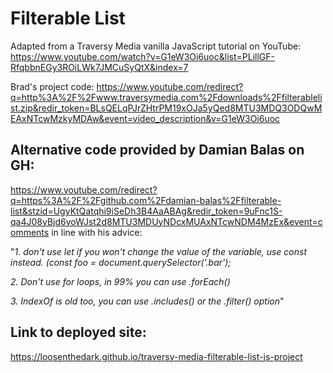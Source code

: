 # Filterable List

Adapted from a Traversy Media vanilla JavaScript tutorial on YouTube: https://www.youtube.com/watch?v=G1eW3Oi6uoc&list=PLillGF-RfqbbnEGy3ROiLWk7JMCuSyQtX&index=7

Brad's project code: https://www.youtube.com/redirect?q=http%3A%2F%2Fwww.traversymedia.com%2Fdownloads%2Ffilterablelist.zip&redir_token=BLsQELqPJrZHtrPM19xOJa5yQed8MTU3MDQ3ODQwMEAxNTcwMzkyMDAw&event=video_description&v=G1eW3Oi6uoc

## Alternative code provided by Damian Balas on GH:

https://www.youtube.com/redirect?q=https%3A%2F%2Fgithub.com%2Fdamian-balas%2Ffilterable-list&stzid=UgyKtQatqhi9iSeDh3B4AaABAg&redir_token=9uFnc1S-qa4J08yBjd6yoWJst2d8MTU3MDUyNDcxMUAxNTcwNDM4MzEx&event=comments in line with his advice:

"_1. don't use let if you won't change the value of the variable, use const instead. (const foo = document.querySelector('.bar');_


_2. Don't use for loops, in 99% you can use .forEach()_


_3. IndexOf is old too, you can use .includes() or the .filter() option_"



## Link to deployed site:

https://loosenthedark.github.io/traversy-media-filterable-list-js-project
